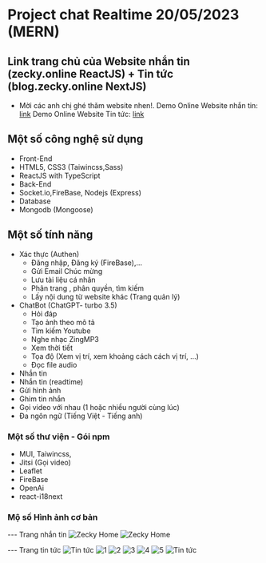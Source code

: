 # Project chat Realtime 20/05/2023 (MERN) 
## Link trang chủ của Website nhắn tin (zecky.online ReactJS) + Tin tức (blog.zecky.online NextJS)
- Mời các anh chị ghé thăm website nhen!.
Demo Online Website nhắn tin: [link](https://zecky.online)
Demo Online Website Tin tức: [link](https://blog.zecky.online)
## Một số công nghệ sử dụng
* Front-End
 * HTML5, CSS3 (Taiwincss,Sass) 
 * ReactJS with TypeScript
* Back-End
 * Socket.io,FireBase, Nodejs (Express)
* Database
 * Mongodb (Mongoose)
## Một số tính năng
 * Xác thực (Authen)
   * Đăng nhập, Đăng ký (FireBase),...
   * Gửi Email Chúc mừng 
   * Lưu tài liệu cá nhân
   * Phân trang , phân quyền, tìm kiếm
   * Lấy nội dung từ website khác (Trang quản lý)
 * ChatBot (ChatGPT- turbo 3.5)
   * Hỏi đáp 
   * Tạo ảnh theo mô tả
   * Tìm kiếm Youtube
   * Nghe nhạc ZingMP3
   * Xem thời tiết
   * Tọa độ (Xem vị trí, xem khoảng cách cách vị trí, ...)
   * Đọc file audio
 * Nhắn tin
  * Nhắn tin (readtime)
  * Gửi hình ảnh
  * Ghim tin nhắn
  * Gọi video với nhau (1 hoặc nhiều người cùng lúc)
  * Đa ngôn ngữ (Tiếng Việt - Tiếng anh)
 
### Một số thư viện - Gói npm

 * MUI, Taiwincss,
 * Jitsi (Gọi video)
 * Leaflet 
 * FireBase
 * OpenAi
 * react-i18next


### Mộ số Hình ảnh cơ bản
--- Trang  nhắn tin
 ![Zecky Home](https://i.imgur.com/EvZMBh2.png)
![Zecky Home]( https://i.imgur.com/FpX5nQ7.png)

--- Trang tin tức
![Tin tức](https://i.imgur.com/I7mi7jb.png)
![1](https://i.imgur.com/yAHyfHb.png)
![2](https://i.imgur.com/bDLYYHq.png)
![3](https://i.imgur.com/2knpQnJ.png)
![4](https://i.imgur.com/i1Gd3wM.png)
![5](https://i.imgur.com/j4UXMQ1.png)
 ![Tin tức](https://i.imgur.com/i1Gd3wM.png)
